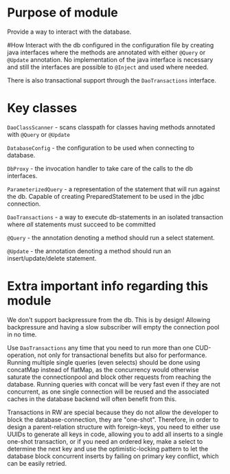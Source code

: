 # Purpose of module
Provide a way to interact with the database.

#How
Interact with the db configured in the configuration file by creating java interfaces where the methods are annotated with either `@Query` or `@Update` annotation.
No implementation of the java interface is necessary and still the interfaces are possible to `@Inject` and used where needed.

There is also transactional support through the `DaoTransactions` interface.

# Key classes
`DaoClassScanner` - scans classpath for classes having methods annotated with `@Query` or `@Update`

`DatabaseConfig` - the configuration to be used when connecting to database.

`DbProxy` - the invocation handler to take care of the calls to the db interfaces.

`ParameterizedQuery` - a representation of the statement that will run against the db. Capable of creating PreparedStatement to be used in the jdbc connection.

`DaoTransactions` - a way to execute db-statements in an isolated transaction where _all_ statements must succeed to be committed

`@Query` - the annotation denoting a method should run a select statement.

`@Update` - the annotation denoting a method should run an insert/update/delete statement.

# Extra important info regarding this module
We don't support backpressure from the db. This is by design! 
Allowing backpressure and having a slow subscriber will empty the connection pool in no time.

Use `DaoTransactions` any time that you need to run more than one CUD-operation, not only for transactional benefits but also for performance. Running multiple single queries (even selects) should be done using concatMap instead of flatMap, as the concurrency would otherwise saturate the connectionpool and block other requests from reaching the database. Running queries with concat will be very fast even if they are not concurrent, as one single connection will be reused and the associated caches in the database backend will often benefit from this.

Transactions in RW are special because they do not allow the developer to block the database-connection, they are "one-shot". Therefore, in order to design a parent-relation structure with foreign-keys, you need to either use UUIDs to generate all keys in code, allowing you to add all inserts to a single one-shot transaction, or if you need an ordered key, make a select to determine the next key and use the optimistic-locking pattern to let the database block concurrent inserts by failing on primary key conflict, which can be easily retried. 



